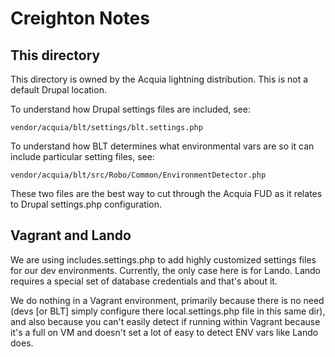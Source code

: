 # Creighton Notes

## This directory

This directory is owned by the Acquia lightning distribution. This is 
not a default Drupal location. 

To understand how Drupal settings files are included, see:

  `vendor/acquia/blt/settings/blt.settings.php`

To understand how BLT determines what environmental vars are so it can include
particular setting files, see: 

  `vendor/acquia/blt/src/Robo/Common/EnvironmentDetector.php`
  
These two files are the best way to cut through the Acquia FUD as it relates 
to Drupal settings.php configuration.

## Vagrant and Lando

We are using includes.settings.php to add highly customized settings files for our
dev environments. Currently, the only case here is for Lando. Lando requires a special
set of database credentials and that's about it.

We do nothing in a Vagrant environment, primarily because there is no need (devs 
[or BLT] simply configure there local.settings.php file in this same dir), and also
because you can't easily detect if running within Vagrant because it's a full on VM
and doesn't set a lot of easy to detect ENV vars like Lando does.